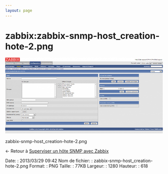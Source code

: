 ```yaml
---
layout: page
---
```


zabbix:zabbix-snmp-host\_creation-hote-2.png
============================================

[![zabbix-snmp-host\_creation-hote-2.png](../../assets/media/zabbix/zabbix-snmp-host_creation-hote-2.png@cache=&w=900&h=434 "zabbix-snmp-host_creation-hote-2.png")](../../assets/media/zabbix/zabbix-snmp-host_creation-hote-2.png@cache= "Afficher le fichier original")

zabbix-snmp-host\_creation-hote-2.png

← Retour à [Superviser un hôte SNMP avec
Zabbix](../../zabbix/zabbix-snmp-host.html "zabbix:zabbix-snmp-host")

Date:
:   2013/03/29 09:42
Nom de fichier:
:   zabbix-snmp-host\_creation-hote-2.png
Format:
:   PNG
Taille:
:   77KB
Largeur:
:   1280
Hauteur:
:   618

